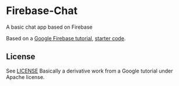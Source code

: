 # Firebase-Chat
A basic chat app based on Firebase

Based on a [Google Firebase tutorial](https://codelabs.developers.google.com/codelabs/firebase-web#1), [starter code](https://github.com/firebase/codelab-friendlychat-web).

## License
See [LICENSE](LICENSE)
Basically a derivative work from a Google tutorial under Apache license.